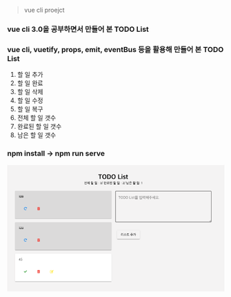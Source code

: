 > vue cli proejct

### vue cli 3.0을 공부하면서 만들어 본 TODO List  
### vue cli, vuetify, props, emit, eventBus 등을 활용해 만들어 본 TODO List  

1. 할 일 추가
2. 할 일 완료
3. 할 일 삭제
4. 할 일 수정
5. 할 일 복구
6. 전체 할 일 갯수
7. 완료된 할 일 갯수
8. 남은 할 일 갯수

### npm install -> npm run serve

![todoList](./example_img.png)